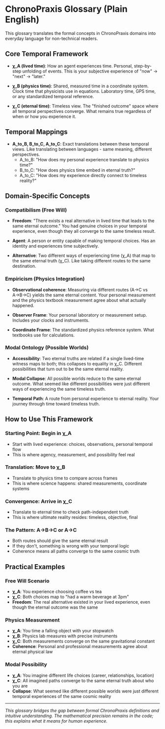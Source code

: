 # ChronoPraxis Glossary (Plain English)

This glossary translates the formal concepts in ChronoPraxis domains into everyday language for non-technical readers.

## Core Temporal Framework

- **χ_A (lived time)**: How an agent experiences time. Personal, step-by-step unfolding of events. This is your subjective experience of "now" → "next" → "later."

- **χ_B (physics time)**: Shared, measured time in a coordinate system. Clock time that physicists use in equations. Laboratory time, GPS time, or any standardized temporal reference.

- **χ_C (eternal time)**: Timeless view. The "finished outcome" space where all temporal perspectives converge. What remains true regardless of when or how you experience it.

## Temporal Mappings

- **A_to_B, B_to_C, A_to_C**: Exact translations between these temporal views. Like translating between languages - same meaning, different perspectives.
  - A_to_B: "How does my personal experience translate to physics time?"
  - B_to_C: "How does physics time embed in eternal truth?"
  - A_to_C: "How does my experience directly connect to timeless reality?"

## Domain-Specific Concepts

### Compatibilism (Free Will)
- **Freedom**: "There exists a real alternative in lived time that leads to the same eternal outcome." You had genuine choices in your temporal experience, even though they all converge to the same timeless result.

- **Agent**: A person or entity capable of making temporal choices. Has an identity and experiences time subjectively.

- **Alternative**: Two different ways of experiencing time (χ_A) that map to the same eternal truth (χ_C). Like taking different routes to the same destination.

### Empiricism (Physics Integration)
- **Observational coherence**: Measuring via different routes (A→C vs A→B→C) yields the same eternal content. Your personal measurement and the physics textbook measurement agree about what actually happened.

- **Observer Frame**: Your personal laboratory or measurement setup. Includes your clocks and instruments.

- **Coordinate Frame**: The standardized physics reference system. What textbooks use for calculations.

### Modal Ontology (Possible Worlds)
- **Accessibility**: Two eternal truths are related if a single lived-time witness maps to both; this collapses to equality in χ_C. Different possibilities that turn out to be the same eternal reality.

- **Modal Collapse**: All possible worlds reduce to the same eternal outcome. What seemed like different possibilities were just different ways of experiencing the same timeless truth.

- **Temporal Path**: A route from personal experience to eternal reality. Your journey through time toward timeless truth.

## How to Use This Framework

### Starting Point: Begin in χ_A
- Start with lived experience: choices, observations, personal temporal flow
- This is where agency, measurement, and possibility feel real

### Translation: Move to χ_B
- Translate to physics time to compare across frames
- This is where science happens: shared measurements, coordinate systems

### Convergence: Arrive in χ_C
- Translate to eternal time to check path-independent truth
- This is where ultimate reality resides: timeless, objective, final

### The Pattern: A→B→C or A→C
- Both routes should give the same eternal result
- If they don't, something is wrong with your temporal logic
- Coherence means all paths converge to the same cosmic truth

## Practical Examples

### Free Will Scenario
- **χ_A**: You experience choosing coffee vs tea
- **χ_C**: Both choices map to "had a warm beverage at 3pm"
- **Freedom**: The real alternative existed in your lived experience, even though the eternal outcome was the same

### Physics Measurement
- **χ_A**: You time a falling object with your stopwatch
- **χ_B**: Physics lab measures with precise instruments
- **χ_C**: Both measurements converge on the same gravitational constant
- **Coherence**: Personal and professional measurements agree about eternal physical law

### Modal Possibility
- **χ_A**: You imagine different life choices (career, relationships, location)
- **χ_C**: All imagined paths converge to the same eternal truth about who you are
- **Collapse**: What seemed like different possible worlds were just different temporal experiences of the same cosmic reality

---

*This glossary bridges the gap between formal ChronoPraxis definitions and intuitive understanding. The mathematical precision remains in the code; this explains what it means for human experience.*
